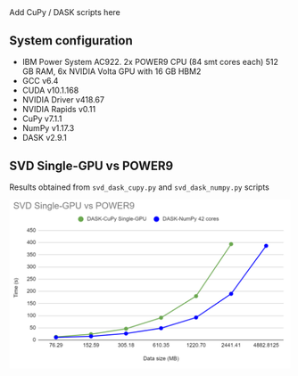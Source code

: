 ##

Add CuPy / DASK scripts here

## System configuration

- IBM Power System AC922. 2x POWER9 CPU (84 smt cores each) 512 GB RAM, 6x NVIDIA Volta GPU with 16 GB HBM2
- GCC v6.4
- CUDA v10.1.168
- NVIDIA Driver v418.67
- NVIDIA Rapids v0.11
- CuPy v7.1.1
- NumPy v1.17.3
- DASK v2.9.1

## SVD Single-GPU vs POWER9

Results obtained from ```svd_dask_cupy.py``` and ```svd_dask_numpy.py``` scripts

![SVD](https://github.com/benjha/nvrapids_olcf/blob/branch-0.11/gtc_2020/plots/SVD_singleGPU_Power9.png)
